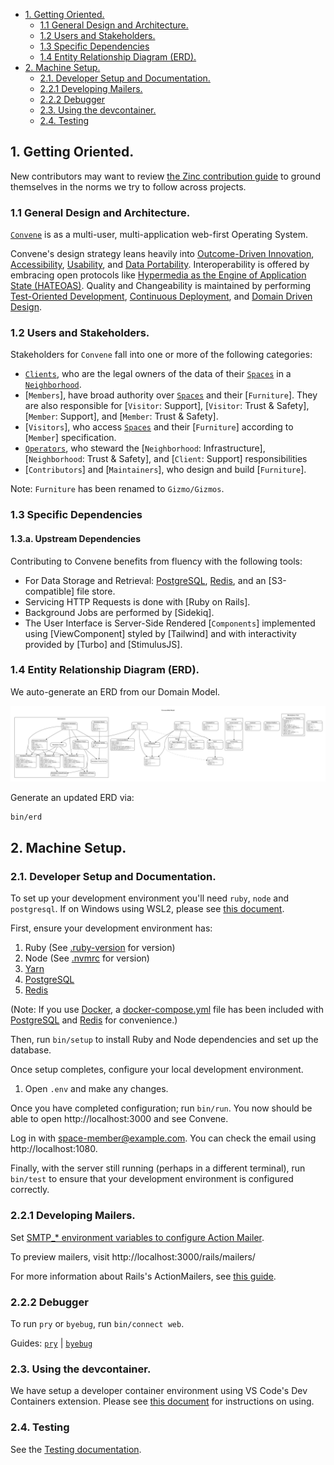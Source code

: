 - [1. Getting Oriented.](#1-getting-oriented)
  - [1.1 General Design and Architecture.](#11-general-design-and-architecture)
  - [1.2 Users and Stakeholders.](#12-users-and-stakeholders)
  - [1.3 Specific Dependencies](#13-specific-dependencies)
  - [1.4 Entity Relationship Diagram (ERD).](#14-entity-relationship-diagram-erd)
- [2. Machine Setup.](#2-machine-setup)
  - [2.1. Developer Setup and Documentation.](#21-developer-setup-and-documentation)
  - [2.2.1 Developing Mailers.](#221-developing-mailers)
  - [2.2.2 Debugger](#222-debugger)
  - [2.3. Using the devcontainer.](#23-using-the-devcontainer)
  - [2.4. Testing](#24-testing)

## 1. Getting Oriented.

New contributors may want to review
[the Zinc contribution guide](https://www.zinc.coop/contributing/) to ground themselves in the norms we try to follow across projects.

### 1.1 General Design and Architecture.
[`Convene`] is as a multi-user, multi-application web-first Operating System.

Convene's design strategy leans heavily into [Outcome-Driven Innovation](https://en.wikipedia.org/wiki/Outcome-Driven_Innovation), [Accessibility](https://developer.mozilla.org/en-US/docs/Web/Accessibility), [Usability](https://en.wikipedia.org/wiki/Usability), and [Data Portability](https://en.wikipedia.org/wiki/Data_portability).
Interoperability is offered by embracing open protocols like [Hypermedia as the Engine of Application State (HATEOAS)](https://en.wikipedia.org/wiki/HATEOAS). Quality and Changeability is maintained by performing [Test-Oriented Development](https://en.wikipedia.org/wiki/Test-driven_development), [Continuous Deployment](https://en.wikipedia.org/wiki/Continuous_deployment), and [Domain Driven Design](https://en.wikipedia.org/wiki/Domain-driven_design).


### 1.2 Users and Stakeholders.
Stakeholders for `Convene` fall into one or more of the following categories:

- [`Clients`], who are the legal owners of the data of their [`Spaces`] in a [`Neighborhood`].
- [`Members`], have broad authority over [`Spaces`] and their [`Furniture`]. They are also responsible for [`Visitor`: Support], [`Visitor`: Trust & Safety], [`Member`: Support], and [`Member`: Trust & Safety].
- [`Visitors`], who access [`Spaces`] and their [`Furniture`] according to [`Member`] specification.
- [`Operators`], who steward the [`Neighborhood`: Infrastructure], [`Neighborhood`: Trust & Safety], and [`Client`: Support] responsibilities
- [`Contributors`] and [`Maintainers`], who design and build [`Furniture`].

Note: `Furniture` has been renamed to `Gizmo/Gizmos`.

### 1.3 Specific Dependencies

#### 1.3.a. Upstream Dependencies

Contributing to Convene benefits from fluency with the following tools:

- For Data Storage and Retrieval: [PostgreSQL], [Redis], and an [S3-compatible] file store.
- Servicing HTTP Requests is done with [Ruby on Rails].
- Background Jobs are performed by [Sidekiq].
- The User Interface is Server-Side Rendered [`Components`] implemented using [ViewComponent] styled by [Tailwind] and with interactivity provided by [Turbo] and [StimulusJS].
### 1.4 Entity Relationship Diagram (ERD).

We auto-generate an ERD from our Domain Model.

![Entity Relationship Diagram of Convene, Showing an Overview of our Core Models and Associations](./docs/erd.png)

Generate an updated ERD via:
```bash
bin/erd
```

## 2. Machine Setup.

### 2.1. Developer Setup and Documentation.

To set up your development environment you'll need `ruby`, `node` and
`postgresql`. If on Windows using WSL2, please see [this document](docs/windows-wsl-dev-setup.md).

First, ensure your development environment has:

1. Ruby (See [.ruby-version](./.ruby-version) for version)
2. Node (See [.nvmrc](./.nvmrc) for version)
3. [Yarn]
4. [PostgreSQL]
5. [Redis]

(Note: If you use [Docker], a [docker-compose.yml] file has been included with
  [PostgreSQL] and [Redis] for convenience.)

Then, run `bin/setup` to install Ruby and Node dependencies and set up the
database.

Once setup completes, configure your local development environment.
1. Open `.env` and make any changes.

Once you have completed configuration; run `bin/run`. You now should be able to open
http://localhost:3000 and see Convene.

Log in with space-member@example.com. You can check the email using http://localhost:1080.

Finally, with the server still running (perhaps in a different terminal), run
`bin/test` to ensure that your development environment is configured correctly.

[PostgreSQL]: https://www.postgresql.org/
[Redis]: https://redis.io/
[Docker]: https://www.docker.com
[docker-compose.yml]: ./docker-compose.yml
[.env.development.example]: ./.env.development.example
[Yarn]: https://yarnpkg.com/getting-started/install

### 2.2.1 Developing Mailers.

Set [SMTP\_\* environment variables to configure Action Mailer](.env.development.example).

To preview mailers, visit http://localhost:3000/rails/mailers/

For more information about Rails's ActionMailers, see [this guide](https://guides.rubyonrails.org/action_mailer_basics.html).

### 2.2.2 Debugger

To run `pry` or `byebug`, run `bin/connect web`.

Guides: [`pry`](http://pry.github.io/) |  [`byebug`](https://github.com/deivid-rodriguez/byebug/blob/master/GUIDE.md)

### 2.3. Using the devcontainer.
We have setup a developer container environment using VS Code's Dev Containers extension.
Please see [this document](docs/devcontainer-usage.md) for instructions on using.

### 2.4. Testing
See the [Testing documentation](docs/testing.md).

[`Clients`]: https://github.com/zinc-collective/convene/issues/1475
[`Convene`]: https://github.com/zinc-collective/convene
[`Operators`]: https://github.com/zinc-collective/convene/issues/103
[`Neighborhood`]: https://github.com/zinc-collective/convene/issues/892
[`Neighborhoods`]: https://github.com/zinc-collective/convene/issues/892
[`Space`]: https://github.com/zinc-collective/convene/issues/1154
[`Spaces`]: https://github.com/zinc-collective/convene/issues/1154
